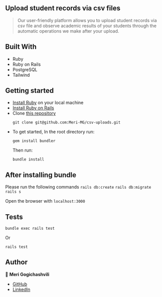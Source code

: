 ## Upload student records via csv files

> Our user-friendly platform allows you to upload student records via csv file and observe academic results of your students through the automatic operations we make after your upload. 

## Built With

- Ruby
- Ruby on Rails
- PostgreSQL
- Tailwind

## Getting started

- [Install Ruby](https://www.ruby-lang.org/en/documentation/installation/) on your local machine 
- [Install Ruby on Rails](https://guides.rubyonrails.org/v5.1/getting_started.html)
- Clone [this repository](https://github.com/Meri-MG/budget-app-rails)
  ```
  git clone git@github.com:Meri-MG/csv-uploads.git
  ```
- To get started, In the root directory run:
  ```
  gem install bundler
  ```
  Then run:
  ```
  bundle install
  ```

## After installing bundle

  Please run the following commands `rails db:create` `rails db:migrate` `rails s`

  Open the browser with `localhost:3000`

## Tests
  ```
  bundle exec rails test
  ```
  Or
  ```
  rails test
  ```

## Author

  :woman: **Meri Gogichashvili**

  - [GitHub](https://github.com/Meri-MG)
  - [LinkedIn](https://www.linkedin.com/in/meri-gogichashvili/)
